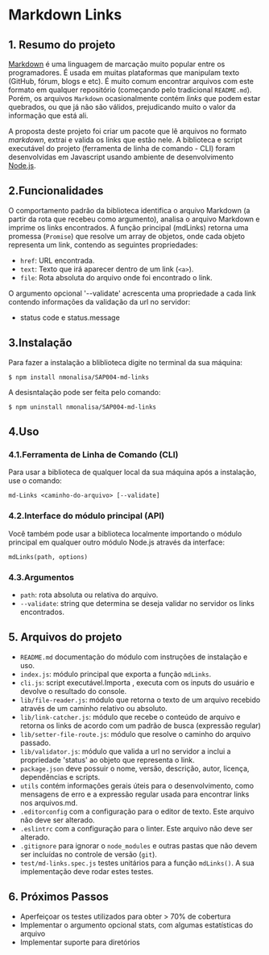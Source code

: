 # Markdown Links

## 1. Resumo do projeto

[Markdown](https://pt.wikipedia.org/wiki/Markdown) é uma linguagem de marcação
muito popular entre os programadores. É usada em muitas plataformas que
manipulam texto (GitHub, fórum, blogs e etc). É muito comum encontrar arquivos
com este formato em qualquer repositório (começando pelo tradicional
`README.md`). Porém, os arquivos `Markdown` ocasionalmente contém _links_ que podem estar
quebrados, ou que já não são válidos, prejudicando muito o valor da
informação que está ali.

A proposta deste projeto foi criar um pacote que lê arquivos no formato _markdown_, extrai e valida os links que estão nele.
A  biblioteca e script executável do projeto (ferramenta de linha de comando - CLI) foram desenvolvidas em Javascript usando ambiente de desenvolvimento [Node.js](https://nodejs.org/pt-br/).


## 2.Funcionalidades

O comportamento padrão da biblioteca identifica o arquivo Markdown (a partir da rota que recebeu como
argumento), analisa o arquivo Markdown e imprime os links encontrados. A função principal (mdLinks) retorna uma promessa (`Promise`) que resolve um array  de objetos, onde cada objeto representa um link, contendo as seguintes
propriedades:

* `href`: URL encontrada.
* `text`: Texto que irá aparecer dentro de um link (`<a>`).
* `file`: Rota absoluta do arquivo onde foi encontrado o link.

O argumento opcional '--validate' acrescenta uma propriedade a cada link contendo informações da validação da url no servidor: 
* status code e status.message

## 3.Instalação

Para fazer a instalação a bliblioteca digite no terminal da sua máquina:
```
$ npm install nmonalisa/SAP004-md-links
```

A desisntalação pode ser feita pelo comando:
```
$ npm uninstall nmonalisa/SAP004-md-links
```


## 4.Uso

### 4.1.Ferramenta de Linha de Comando (CLI)
Para usar a biblioteca de qualquer local da sua máquina após a instalação, use o comando:
```
md-Links <caminho-do-arquivo> [--validate]
```

### 4.2.Interface do módulo principal (API)
Você também pode usar a biblioteca localmente importando o módulo principal em qualquer outro módulo Node.js através da interface:
```
mdLinks(path, options)
```

### 4.3.Argumentos
* `path`: rota absoluta ou relativa do arquivo. 
* `--validate`: string que determina se deseja validar no servidor os links encontrados.

## 5. Arquivos do projeto

* `README.md` documentação do módulo com instruções de instalação e uso.
* `index.js`: módulo principal que exporta a função `mdLinks`.
* `cli.js`: script executável.Importa , executa com os inputs do usuário e devolve o resultado do console.
* `lib/file-reader.js`: módulo que retorna o texto de um arquivo recebido através de um caminho relativo ou absoluto.
* `lib/link-catcher.js`: módulo que recebe o conteúdo de arquivo e retorna os links de acordo com um padrão de busca (expressão regular)
* `lib/setter-file-route.js`: módulo que resolve o caminho do arquivo passado.
* `lib/validator.js`: módulo que valida a url no servidor a inclui a propriedade 'status' ao objeto que representa o link.
* `package.json` deve possuir o nome, versão, descrição, autor, licença,
  dependências e scripts.
* `utils` contém informações gerais úteis para o desenvolvimento, como mensagens de erro e a expressão regular usada para encontrar links nos arquivos.md.
* `.editorconfig` com a configuração para o editor de texto. Este arquivo não
  deve ser alterado.
* `.eslintrc` com a configuração para o linter. Este arquivo não deve ser
  alterado.
* `.gitignore` para ignorar o `node_modules` e outras pastas que não devem
  ser incluídas no controle de versão (`git`).
* `test/md-links.spec.js` testes unitários para a função
  `mdLinks()`. A sua implementação deve rodar estes testes.


## 6. Próximos Passos
* Aperfeiçoar os testes utilizados para obter > 70% de cobertura
* Implementar o argumento opcional stats, com algumas estatísticas do arquivo
* Implementar suporte para diretórios
